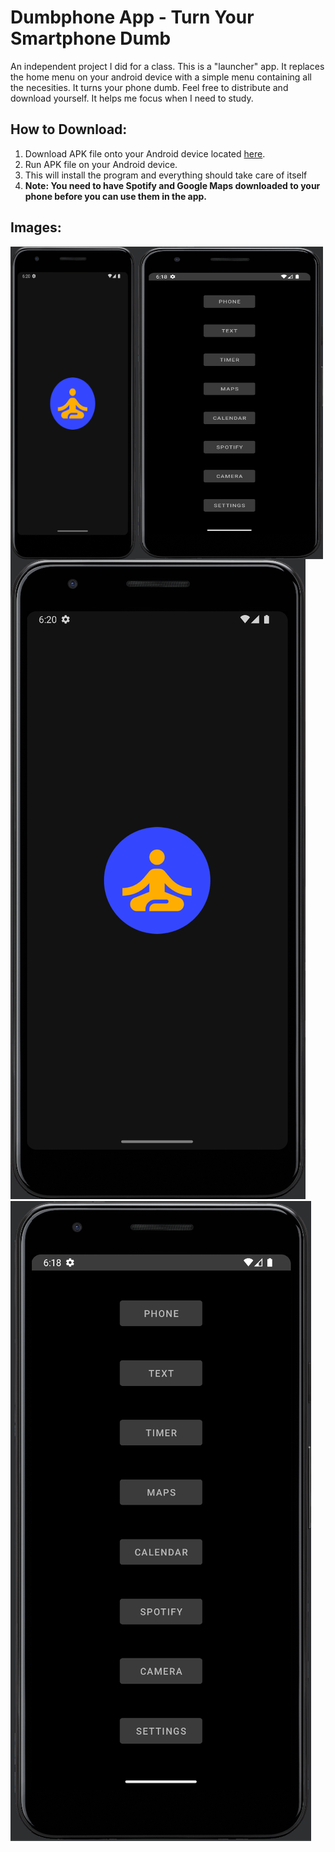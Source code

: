 # Dumbphone App - Turn Your Smartphone Dumb
An independent project I did for a class. This is a "launcher" app. It replaces the home menu on your android device with a simple menu containing all the necesities. It turns your phone dumb. Feel free to distribute and download yourself. It helps me focus when I need to study.


## How to Download:

1. Download APK file onto your Android device located [here](https://github.com/joehawkens/DumbphoneApp/tree/main/Versions).
2. Run APK file on your Android device.
3. This will install the program and everything should take care of itself 
4. **Note: You need to have Spotify and Google Maps downloaded to your phone before you can use them in the app.**


## Images:


<img align="left" width="200" height="500" src="https://github.com/joehawkens/DumbphoneApp/blob/main/images/logo_1.PNG">
<img align="left" width="300" height="500" src="https://github.com/joehawkens/DumbphoneApp/blob/main/images/photo_1.PNG">

![Vanish App Logo](https://github.com/joehawkens/DumbphoneApp/blob/main/images/logo_1.PNG)
![Vanish App Logo](https://github.com/joehawkens/DumbphoneApp/blob/main/images/photo_1.PNG)



